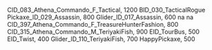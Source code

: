 CID_083_Athena_Commando_F_Tactical, 1200
BID_030_TacticalRogue
Pickaxe_ID_029_Assassin, 800
Glider_ID_017_Assassin, 600
na
na
CID_397_Athena_Commando_F_TreasureHunterFashion, 800
CID_315_Athena_Commando_M_TeriyakiFish, 900
EID_TourBus, 500
EID_Twist, 400
Glider_ID_110_TeriyakiFish, 700
HappyPickaxe, 500
